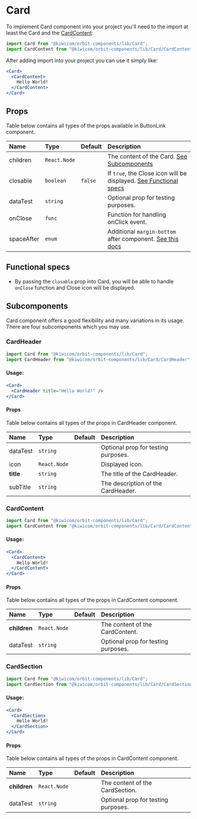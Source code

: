 # Card
To implement Card component into your project you'll need to the import at least the Card and the [CardContent](#cardcontent):
```jsx
import Card from "@kiwicom/orbit-components/lib/Card";
import CardContent from "@kiwicom/orbit-components/lib/Card/CardContent";
```
After adding import into your project you can use it simply like:
```jsx
<Card>
  <CardContent>
    Hello World!
  </CardContent>
</Card>
```
## Props
Table below contains all types of the props available in ButtonLink component.

| Name          | Type                  | Default         | Description                      |
| :------------ | :---------------------| :-------------- | :------------------------------- |
| children      | `React.Node`          |                 | The content of the Card. [See Subcomponents](#sub-components)
| closable      | `boolean`             | `false`         | If `true`, the Close icon will be displayed. [See Functional specs](#functional-specs)
| dataTest      | `string`              |                 | Optional prop for testing purposes.
| onClose       | `func`                |                 | Function for handling onClick event.
| spaceAfter    | `enum`                |                 | Additional `margin-bottom` after component. [See this docs](../common/getSpacingToken)

## Functional specs
* By passing the `closable` prop into Card, you will be able to handle `onClose` function and Close icon will be displayed.

## Subcomponents
Card component offers a good flexibility and many variations in its usage. There are four subcomponents which you may use.

### CardHeader
```jsx
import Card from "@kiwicom/orbit-components/lib/Card";
import CardHeader from "@kiwicom/orbit-components/lib/Card/CardHeader";
```
#### Usage:
```jsx
<Card>
  <CardHeader title="Hello World!" />
</Card>
```

#### Props
Table below contains all types of the props in CardHeader component.

| Name          | Type                  | Default         | Description                      |
| :------------ | :---------------------| :-------------- | :------------------------------- |
| dataTest      | `string`              |                 | Optional prop for testing purposes.
| icon          | `React.Node`          |                 | Displayed icon.
| **title**     | `string `             |                 | The title of the CardHeader.
| subTitle      | `string`              |                 | The description of the CardHeader.

### CardContent
```jsx
import Card from "@kiwicom/orbit-components/lib/Card";
import CardContent from "@kiwicom/orbit-components/lib/Card/CardContent";
```
#### Usage:
```jsx
<Card>
  <CardContent>
    Hello World!
  </CardContent>
</Card>
```

#### Props
Table below contains all types of the props in CardContent component.

| Name          | Type                  | Default         | Description                      |
| :------------ | :---------------------| :-------------- | :------------------------------- |
| **children**  | `React.Node`          |                 | The content of the CardContent.
| dataTest      | `string`              |                 | Optional prop for testing purposes.

### CardSection
```jsx
import Card from "@kiwicom/orbit-components/lib/Card";
import CardSection from "@kiwicom/orbit-components/lib/Card/CardSection";
```
#### Usage:
```jsx
<Card>
  <CardSection>
    Hello World!
  </CardSection>
</Card>
```

#### Props
Table below contains all types of the props in CardContent component.

| Name          | Type                  | Default         | Description                      |
| :------------ | :---------------------| :-------------- | :------------------------------- |
| **children**  | `React.Node`          |                 | The content of the CardSection.
| dataTest      | `string`              |                 | Optional prop for testing purposes.
